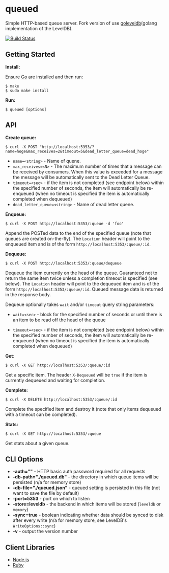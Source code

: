 # queued

Simple HTTP-based queue server. Fork version of use [goleveldb](https://github.com/syndtr/goleveldb)(golang implementation of the LevelDB).

[![Build Status](https://travis-ci.org/masahide/queued.svg?branch=master)](https://travis-ci.org/masahide/queued)

## Getting Started

**Install:**

Ensure [Go](http://golang.org/) are installed and then run:

    $ make
    $ sudo make install

**Run:**

    $ queued [options]

## API

**Create queue:**

    $ curl -X POST "http://localhost:5353/?name=hoge&max_receives=2&timeout=5&dead_letter_queue=dead_hoge"

* `name=<string>` - Name of quene.
* `max_receives=<N>` - The maximum number of times that a message can be received by consumers. When this value is exceeded for a message the message will be automatically sent to the Dead Letter Queue.
* `timeout=<sec>` - if the item is not completed (see endpoint below) within the specified number of seconds, the item will automatically be re-enqueued (when no timeout is specified the item is automatically completed when dequeued)
* `dead_letter_queue=<string>` -  Name of dead letter quene.

**Enqueue:**

    $ curl -X POST http://localhost:5353/:queue -d 'foo'

Append the POSTed data to the end of the specified queue (note that queues are created on-the-fly).  The `Location` header will point to the enqueued item and is of the form `http://localhost:5353/:queue/:id`.

**Dequeue:**

    $ curl -X POST http://localhost:5353/:queue/dequeue

Dequeue the item currently on the head of the queue.  Guaranteed not to return the same item twice unless a completion timeout is specified (see below).  The `Location` header will point to the dequeued item and is of the form `http://localhost:5353/:queue/:id`.  Queued message data is returned in the response body.

Dequeue optionally takes `wait` and/or `timeout` query string parameters:

* `wait=<sec>` - block for the specified number of seconds or until there is an item to be read
off the head of the queue

* `timeout=<sec>` - if the item is not completed (see endpoint below) within the specified number of seconds, the item will automatically be re-enqueued (when no timeout is specified the item is automatically completed when dequeued)

**Get:**

    $ curl -X GET http://localhost:5353/:queue/:id

Get a specific item.  The header `X-Dequeued` will be `true` if the item is currently dequeued and waiting for completion.

**Complete:**

    $ curl -X DELETE http://localhost:5353/:queue/:id

Complete the specified item and destroy it (note that only items dequeued with a timeout can be completed).

**Stats:**

    $ curl -X GET http://localhost:5353/:queue

Get stats about a given queue.

## CLI Options

* **-auth=""** - HTTP basic auth password required for all requests
* **-db-path="./queued.db"** - the directory in which queue items will be persisted (n/a for memory store)
* **-db-file="./queued.json"** - queued setting is persisted in this file (not want to save the file by default)
* **-port=5353** - port on which to listen
* **-store=leveldb** - the backend in which items will be stored (`leveldb` or `memory`)
* **-sync=true** - boolean indicating whether data should be synced to disk after every write (n/a for memory store, see LevelDB's `WriteOptions::sync`)
* **-v** - output the version number

## Client Libraries

* [Node.js](http://github.com/scttnlsn/node-queued)
* [Ruby](http://github.com/scttnlsn/queued-ruby)
